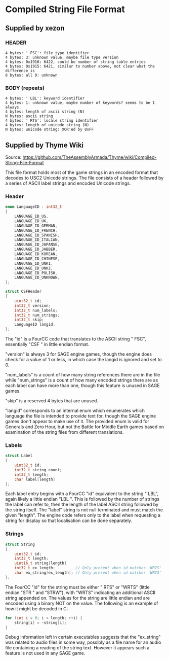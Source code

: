 # Compiled String File Format

## Supplied by xezon

### HEADER

```text
4 bytes: ' FSC': file type identifier
4 bytes: 3: unknown value, maybe file type version
4 bytes: 0x1916: 6422, could be number of string table entries
4 bytes: 0x1915: 6421, similar to number above, not clear what the difference is
8 bytes: all 0: unknown
```

### BODY (repeats)

```text
4 bytes: ' LBL': keyword identifier
4 bytes: 1: unknown value, maybe number of keywords? seems to be 1 always.
4 bytes: length of ascii string (N)
N bytes: ascii string
4 bytes: ' RTS': locale string identifier
4 bytes: length of unicode string (N)
N bytes: unicode string: XOR'ed by 0xFF
```

## Supplied by Thyme Wiki

Source: <https://github.com/TheAssemblyArmada/Thyme/wiki/Compiled-String-File-Format>

This file format holds most of the game strings in an encoded format that decodes to USC2 Unicode strings. The file
consists of a header followed by a series of ASCII label strings and encoded Unicode strings.

### Header

```cpp
enum LanguageID : int32_t
{
    LANGUAGE_ID_US,
    LANGUAGE_ID_UK,
    LANGUAGE_ID_GERMAN,
    LANGUAGE_ID_FRENCH,
    LANGUAGE_ID_SPANISH,
    LANGUAGE_ID_ITALIAN,
    LANGUAGE_ID_JAPANSE,
    LANGUAGE_ID_JABBER,
    LANGUAGE_ID_KOREAN,
    LANGUAGE_ID_CHINESE,
    LANGUAGE_ID_UNK1,
    LANGUAGE_ID_UNK2,
    LANGUAGE_ID_POLISH,
    LANGUAGE_ID_UNKNOWN,
};

struct CSFHeader
{
    uint32_t id;
    int32_t version;
    int32_t num_labels;
    int32_t num_strings;
    int32_t skip;
    LanguageID langid;
};
```

The "id" is a FourCC code that translates to the ASCII string " FSC", essentially "CSF " in little endian format.

"version" is always 3 for SAGE engine games, though the engine does check for a value of 1 or less, in which case the
langid is ignored and set to 0.

"num_labels" is a count of how many string references there are in the file while "num_strings" is a count of how many
encoded strings there are as each label can have more than one, though this feature is unused in SAGE games.

"skip" is a reserved 4 bytes that are unused.

"langid" corresponds to an internal enum which enumerates which language the file is intended to provide text for,
though the SAGE engine games don't appear to make use of it. The provided enum is valid for Generals and Zero Hour, but
not the Battle for Middle Earth games based on examination of the string files from different translations.

### Labels

```cpp
struct Label
{
    uint32_t id;
    int32_t string_count;
    int32_t length;
    char label[length]
};
```

Each label entry begins with a FourCC "id" equivalent to the string " LBL", again likely a little endian "LBL ". This is
followed by the number of strings the label can refer to, then the length of the label ASCII string followed by the
string itself. The "label" string is not null terminated and must match the given "length". The engine code refers only
to the label when requesting a string for display so that localisation can be done separately.

### Strings

```cpp
struct String
{
    uint32_t id;
    int32_t length;
    uint16_t string[length]
    int32_t ex_length;         // Only present when id matches 'WRTS'
    char ex_string[ex_length]; // Only present when id matches 'WRTS'
};
```

The FourCC "id" for the string must be either " RTS" or "WRTS" (little endian "STR " and "STRW"), with "WRTS" indicating
an additional ASCII string appended on. The values for the string are little endian and are encoded using a binary NOT
on the value. The following is an example of how it might be decoded in C:

```cpp
for (int i = 0; i < length; ++i) {
    string[i] = ~string[i];
}
```

Debug information left in certain executables suggests that the "ex_string" was related to audio files in some way,
possibly as a file name for an audio file containing a reading of the string text. However it appears such a feature is
not used in any SAGE game.
